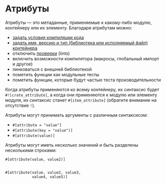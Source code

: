 # Атрибуты

Атрибуты — это метаданные, применяемые к какому-либо модулю, контейнеру или их элементу. Благодаря атрибутам можно:

<!-- TODO: Link these to their respective examples -->

- [задать условия компиляции кода](attribute/cfg.md)
- [задать имя, версию и тип (библиотека или исполняемый файл) контейнера](attribute/crate.md)
- отключить [проверки](https://en.wikipedia.org/wiki/Lint_%28software%29) (lints)
- включить возможности компилятора (макросы, глобальный импорт и другое)
- линковаться с внешней библиотекой
- пометить функции как модульные тесты
- пометить функции, которые будут частью теста производительности

Когда атрибуты применяются ко всему контейнеру, их синтаксис будет `#![crate_attribute]`, а когда они применяются к модулю или элементу модуля, их синтаксис станет `#[item_attribute]` (обратите внимание на отсутствие `!`).

Атрибуты могут принимать аргументы с различным синтаксисом:

- `#[attribute = "value"]`
- `#[attribute(key = "value")]`
- `#[attribute(value)]`

Атрибуты могут иметь несколько значений и быть разделены несколькими строками:

```rust,ignore
#[attribute(value, value2)]


#[attribute(value, value2, value3,
            value4, value5)]
```
